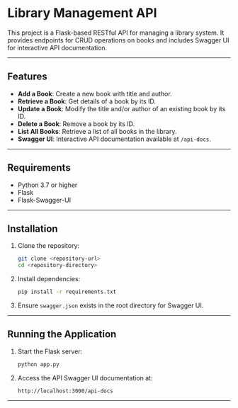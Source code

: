 # Library Management API

This project is a Flask-based RESTful API for managing a library system. It provides endpoints for CRUD operations on books and includes Swagger UI for interactive API documentation.

---

## Features

- **Add a Book**: Create a new book with title and author.
- **Retrieve a Book**: Get details of a book by its ID.
- **Update a Book**: Modify the title and/or author of an existing book by its ID.
- **Delete a Book**: Remove a book by its ID.
- **List All Books**: Retrieve a list of all books in the library.
- **Swagger UI**: Interactive API documentation available at `/api-docs`.

---

## Requirements

- Python 3.7 or higher
- Flask
- Flask-Swagger-UI

---

## Installation

1. Clone the repository:
    ```bash
    git clone <repository-url>
    cd <repository-directory>
    ```

2. Install dependencies:
    ```bash
    pip install -r requirements.txt
    ```

3. Ensure `swagger.json` exists in the root directory for Swagger UI.

---

## Running the Application

1. Start the Flask server:
    ```bash
    python app.py
    ```

2. Access the API Swagger UI documentation at:
    ```
    http://localhost:3000/api-docs
    ```

---
